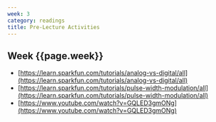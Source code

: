 ```yaml
---
week: 3
category: readings
title: Pre-Lecture Activities
---
```


## Week {{page.week}}

* [https://learn.sparkfun.com/tutorials/analog-vs-digital/all](https://learn.sparkfun.com/tutorials/analog-vs-digital/all)
* [https://learn.sparkfun.com/tutorials/pulse-width-modulation/all](https://learn.sparkfun.com/tutorials/pulse-width-modulation/all)
* [https://www.youtube.com/watch?v=GQLED3gmONg](https://www.youtube.com/watch?v=GQLED3gmONg)